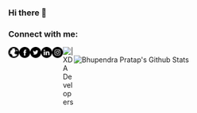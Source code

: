 ### Hi there 👋

<!--
*******************************************
-->
### Connect with me:


[<img align="left" alt="bhupendradottxt.github.io" width="22px" src="https://raw.githubusercontent.com/iconic/open-iconic/master/svg/globe.svg" />][website]
[<img align="left" alt="bhupendrapratap999 | Facebook" width="22px" src="https://raw.githubusercontent.com/bhupendraDottxt/bhupendraDottxt/main/svg/facebook.svg" />][facebook]
[<img align="left" alt="bhupendraspeaks | Twitter" width="22px" src="https://raw.githubusercontent.com/bhupendraDottxt/bhupendraDottxt/main/svg/twitter.svg" />][twitter]
[<img align="left" alt=" | LinkedIn" width="22px" src="https://raw.githubusercontent.com/bhupendraDottxt/bhupendraDottxt/main/svg/linkedin.svg" />][linkedin]
[<img align="left" alt="bhupendraspeaks_ | Instagram" width="22px" src="https://raw.githubusercontent.com/bhupendraDottxt/bhupendraDottxt/main/svg/instagram.svg" />][instagram]
[<img align="left" alt=" | XDA Developers" width="22px" src="https://icons.veryicon.com/png/o/object/material_design_icons/xda-7.png">][xda]

<br />


<img alt="Bhupendra Pratap's Github Stats" src="https://github-readme-stats.vercel.app/api?username=bhupendraDottxt&show_icons=true&count_private=true" />

[website]: https://bhupendradottxt.github.io
[facebook]: https://fb.me/bhupendrapratap999
[twitter]: https://twitter.com/bhupendraspeaks
[instagram]: https://instagram.com/bhupendraspeaks_
[linkedin]: https://linkedin.com/in/
[xda]: https://forum.xda-developers.com/m/bhupendra111.7350618/
